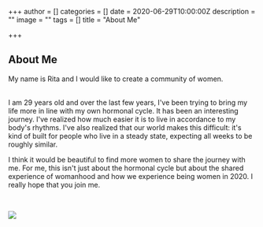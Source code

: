 +++
author = []
categories = []
date = 2020-06-29T10:00:00Z
description = ""
image = ""
tags = []
title = "About Me"

+++
## About Me

My name is Rita and I would like to create a community of women.

<br> I am 29 years old and over the last few years, I've been trying to bring my life more in line with my own hormonal cycle. It has been an interesting journey. I've realized how much easier it is to live in accordance to my body's rhythms. I've also realized that our world makes this difficult: it's kind of built for people who live in a steady state, expecting all weeks to be roughly similar. <br>

I think it would be beautiful to find more women to share the journey with me. For me, this isn't just about the hormonal cycle but about the shared experience of womanhood and how we experience being women in 2020. I really hope that you join me.

<br>

![](/images/img_20200606_180533719-1.jpg)